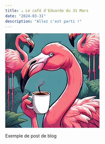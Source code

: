 ```yaml
---
title: ☕ Le café d'Eduardo du 31 Mars
date: "2024-03-31"
description: "Allez c'est parti !"
---
```


![Café d'Eduardo](../cafe_eduardo.png)

Exemple de post de blog
